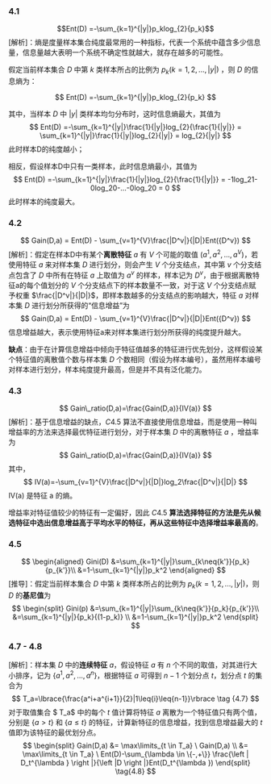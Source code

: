 ### 4.1
$$Ent(D) =-\sum_{k=1}^{|y|}p_klog_{2}{p_k}$$
[解析]：熵是度量样本集合纯度最常用的一种指标，代表一个系统中蕴含多少信息量，信息量越大表明一个系统不确定性就越大，就存在越多的可能性。

假定当前样本集合 $D$ 中第 $k$ 类样本所占的比例为 $p_k(k =1,2,...,|y|)$ ，则 $D$ 的信息熵为：

$$
Ent(D) =-\sum_{k=1}^{|y|}p_klog_{2}{p_k}
$$

其中，当样本 $D$ 中 $|y|$ 类样本均匀分布时，这时信息熵最大，其值为
$$
Ent(D) =-\sum_{k=1}^{|y|}\frac{1}{|y|}log_{2}{\frac{1}{|y|}} = \sum_{k=1}^{|y|}\frac{1}{|y|}log_{2}{|y|} = log_{2}{|y|}
$$
此时样本D的纯度越小；

相反，假设样本D中只有一类样本，此时信息熵最小，其值为
$$
Ent(D) =-\sum_{k=1}^{|y|}\frac{1}{|y|}log_{2}{\frac{1}{|y|}} = -1log_21-0log_20-...-0log_20 = 0
$$
此时样本的纯度最大。

### 4.2
$$
Gain(D,a) = Ent(D) - \sum_{v=1}^{V}\frac{|D^v|}{|D|}Ent({D^v})
$$
[解析]：假定在样本D中有某个**离散特征** $a$ 有 $V$ 个可能的取值 $(a^1,a^2,...,a^V)$，若使用特征 $a$ 来对样本集 $D$ 进行划分，则会产生 $V$ 个分支结点，其中第 $v$ 个分支结点包含了 $D$ 中所有在特征 $a$ 上取值为 $a^v$ 的样本，样本记为 $D^v$，由于根据离散特征a的每个值划分的 $V$ 个分支结点下的样本数量不一致，对于这 $V$ 个分支结点赋予权重 $\frac{|D^v|}{|D|}$，即样本数越多的分支结点的影响越大，特征 $a$ 对样本集 $D$ 进行划分所获得的“信息增益”为
$$
Gain(D,a) = Ent(D) - \sum_{v=1}^{V}\frac{|D^v|}{|D|}Ent({D^v})
$$
信息增益越大，表示使用特征a来对样本集进行划分所获得的纯度提升越大。

**缺点**：由于在计算信息增益中倾向于特征值越多的特征进行优先划分，这样假设某个特征值的离散值个数与样本集 $D$ 个数相同（假设为样本编号），虽然用样本编号对样本进行划分，样本纯度提升最高，但是并不具有泛化能力。

### 4.3
$$
Gain\_ratio(D,a)=\frac{Gain(D,a)}{IV(a)}
$$
[解析]：基于信息增益的缺点，$C4.5$ 算法不直接使用信息增益，而是使用一种叫增益率的方法来选择最优特征进行划分，对于样本集 $D$ 中的离散特征 $a$ ，增益率为
$$
Gain\_ratio(D,a)=\frac{Gain(D,a)}{IV(a)} 
$$
其中，
$$
IV(a)=-\sum_{v=1}^{V}\frac{|D^v|}{|D|}log_2\frac{|D^v|}{|D|}
$$
IV(a) 是特征 a 的熵。

增益率对特征值较少的特征有一定偏好，因此 $C4.5$ **算法选择特征的方法是先从候选特征中选出信息增益高于平均水平的特征，再从这些特征中选择增益率最高的**。

### 4.5
$$
\begin{aligned}
Gini(D) &=\sum_{k=1}^{|y|}\sum_{k\neq{k'}}{p_k}{p_{k'}}\\
&=1-\sum_{k=1}^{|y|}p_k^2 
\end{aligned}
$$
[推导]：假定当前样本集合 $D$ 中第 $k$ 类样本所占的比例为 $p_k(k =1,2,...,|y|)$，则 $D$ 的**基尼值**为
$$
\begin{split}
Gini(p) &=\sum_{k=1}^{|y|}\sum_{k\neq{k'}}{p_k}{p_{k'}}\\
&=\sum_{k=1}^{|y|}{p_k}{(1-p_k)} \\
&=1-\sum_{k=1}^{|y|}p_k^2 
\end{split}
$$

### 4.7 - 4.8

[解析]：样本集 $D$ 中的**连续特征** $a$，假设特征 $a$ 有 $n$ 个不同的取值，对其进行大小排序，记为 $\lbrace{a^1,a^2,...,a^n}\rbrace$，根据特征 $a$ 可得到 $n-1$ 个划分点 $t$，划分点 $t$ 的集合为
$$
T_a=\lbrace{\frac{a^i+a^{i+1}}{2}|1\leq{i}\leq{n-1}}\rbrace \tag {4.7}
$$
对于取值集合 $ T_a$  中的每个 $t$  值计算将特征 $a$  离散为一个特征值只有两个值，分别是 $\lbrace{a} >t\rbrace$ 和 $\lbrace{a} \leq{t}\rbrace$  的特征，计算新特征的信息增益，找到信息增益最大的 $t$ 值即为该特征的最优划分点。
$$
\begin{split}
Gain(D,a) &= \max\limits_{t \in T_a} \ Gain(D,a) \\
&= \max\limits_{t \in T_a} \ Ent(D)-\sum_{\lambda \in \{-,+\}} \frac{\left | D_t^{\lambda } \right |}{\left |D  \right |}Ent(D_t^{\lambda }) \end{split} \tag{4.8}
$$
